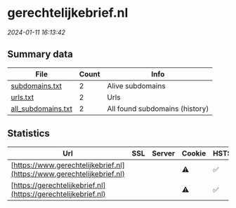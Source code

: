 # gerechtelijkebrief.nl
*2024-01-11 16:13:42*
## Summary data
| File       | Count | Info |
|------------|-------|------|
|[subdomains.txt](/data/gerechtelijkebrief.nl/subdomains.txt)|2|Alive subdomains|
|[urls.txt](/data/gerechtelijkebrief.nl/urls.txt)|2|Urls|
|[all_subdomains.txt](/data/gerechtelijkebrief.nl/all_subdomains.txt)|2|All found subdomains (history)|
## Statistics
| Url | SSL | Server | Cookie | HSTS | CSP | XFO | XXP | RP | Tech |Title |
|------------|-------|------|------|------|------|------|------|------|------|------|
|[https://www.gerechtelijkebrief.nl](https://www.gerechtelijkebrief.nl)| ||:warning: |:white_check_mark: | | | | 3:white_check_mark: |HSTS Microsoft ASP.NET:4.0.30319|Gerechtelijke br...|
|[https://gerechtelijkebrief.nl](https://gerechtelijkebrief.nl)| ||:warning: |:white_check_mark: | | | | 3:white_check_mark: |HSTS Microsoft ASP.NET|Document Moved|